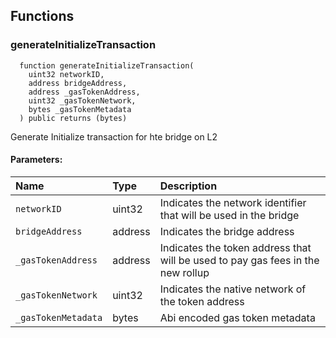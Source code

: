 


## Functions
### generateInitializeTransaction
```solidity
  function generateInitializeTransaction(
    uint32 networkID,
    address bridgeAddress,
    address _gasTokenAddress,
    uint32 _gasTokenNetwork,
    bytes _gasTokenMetadata
  ) public returns (bytes)
```
Generate Initialize transaction for hte bridge on L2


#### Parameters:
| Name | Type | Description                                                          |
| :--- | :--- | :------------------------------------------------------------------- |
|`networkID` | uint32 | Indicates the network identifier that will be used in the bridge
|`bridgeAddress` | address | Indicates the bridge address
|`_gasTokenAddress` | address | Indicates the token address that will be used to pay gas fees in the new rollup
|`_gasTokenNetwork` | uint32 | Indicates the native network of the token address
|`_gasTokenMetadata` | bytes | Abi encoded gas token metadata

